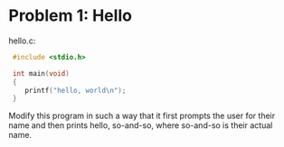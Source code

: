 # Problem 1: Hello

hello.c:

``` c
 #include <stdio.h>

 int main(void)
 {
    printf("hello, world\n");
 }
```

Modify this program in such a way that it first prompts the user for their name and then prints hello, so-and-so, where so-and-so is their actual name.

